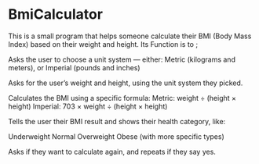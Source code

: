 # BmiCalculator
This is a small program that helps someone calculate their BMI (Body Mass Index) based on their weight and height. Its Function is to ;

Asks the user to choose a unit system — either:
Metric (kilograms and meters), or
Imperial (pounds and inches)

Asks for the user’s weight and height, using the unit system they picked.

Calculates the BMI using a specific formula:
Metric: weight ÷ (height × height)
Imperial: 703 × weight ÷ (height × height)

Tells the user their BMI result and shows their health category, like:

Underweight
Normal
Overweight
Obese (with more specific types)

Asks if they want to calculate again, and repeats if they say yes.
